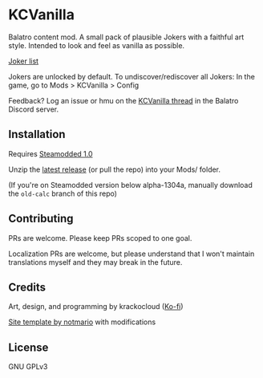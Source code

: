 # KCVanilla

Balatro content mod. A small pack of plausible Jokers with a faithful art style. Intended to look and feel as vanilla as possible.

[Joker list](https://kcgidw.github.io/kcvanilla/)

Jokers are unlocked by default. To undiscover/rediscover all Jokers: In the game, go to Mods > KCVanilla > Config

Feedback? Log an issue or hmu on the [KCVanilla thread](https://discord.com/channels/1116389027176787968/1259676012086689804) in the Balatro Discord server.

## Installation

Requires [Steamodded 1.0](https://github.com/Steamopollys/Steamodded)

Unzip the [latest release](https://github.com/kcgidw/kcvanilla/releases) (or pull the repo) into your Mods/ folder.

(If you're on Steamodded version below alpha-1304a, manually download the `old-calc` branch of this repo)

## Contributing

PRs are welcome. Please keep PRs scoped to one goal.

Localization PRs are welcome, but please understand that I won't maintain translations myself and they may break in the future.

## Credits

Art, design, and programming by krackocloud ([Ko-fi](https://ko-fi.com/krackocloud))

[Site template by notmario](https://github.com/notmario/balatrowebsitetemplate) with modifications

## License

GNU GPLv3
